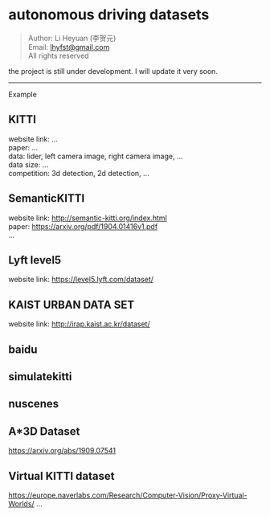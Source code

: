 # autonomous driving datasets

> Author: Li Heyuan (李贺元)<br>
> Email: lhyfst@gmail.com<br>
> All rights reserved

the project is still under development. I will update it very soon.

---

Example
## KITTI
website link: ...<br>
paper: ...<br>
data: lider, left camera image, right camera image, ...<br>
data size: ...<br>
competition: 3d detection, 2d detection, ...<br>

## SemanticKITTI
website link: http://semantic-kitti.org/index.html<br>
paper: https://arxiv.org/pdf/1904.01416v1.pdf<br>
...<br>

## Lyft level5
website link: https://level5.lyft.com/dataset/<br>

## KAIST URBAN DATA SET
website link: http://irap.kaist.ac.kr/dataset/<br>

## baidu

## simulatekitti

## nuscenes

## A\*3D Dataset
https://arxiv.org/abs/1909.07541

## Virtual KITTI dataset
https://europe.naverlabs.com/Research/Computer-Vision/Proxy-Virtual-Worlds/
...
